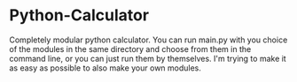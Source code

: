 # Python-Calculator
Completely modular python calculator. You can run main.py with you choice of the modules in the same directory and choose from them in the command line, 
or you can just run them by themselves. I'm trying to make it as easy as possible to also make your own modules. 
